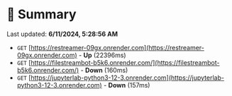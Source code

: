 # 📖 Summary
Last updated: **6/11/2024, 5:28:56 AM**

- `GET` [https://restreamer-09gx.onrender.com](https://restreamer-09gx.onrender.com) - **Up** (22396ms)
- `GET` [https://filestreambot-b5k6.onrender.com/](https://filestreambot-b5k6.onrender.com/) - **Down** (160ms)
- `GET` [https://jupyterlab-python3-12-3.onrender.com](https://jupyterlab-python3-12-3.onrender.com) - **Down** (157ms)
